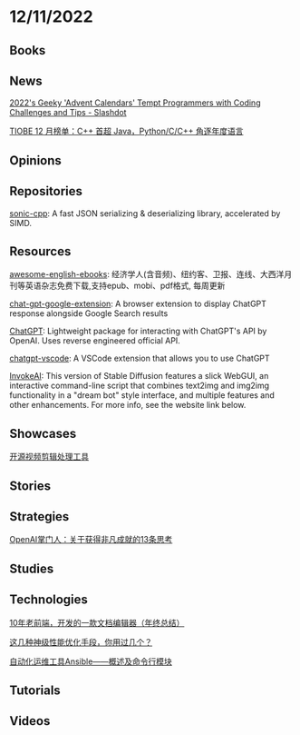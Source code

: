 # 12/11/2022

## Books

## News
[2022's Geeky 'Advent Calendars' Tempt Programmers with Coding Challenges and Tips - Slashdot](https://developers.slashdot.org/story/22/12/05/0629239/2022s-geeky-advent-calendars-tempt-programmers-with-coding-challenges-and-tips)

[TIOBE 12 月榜单：C++ 首超 Java，Python/C/C++ 角逐年度语言](https://www.oschina.net/news/220684/tiobe-index-202212)

## Opinions

## Repositories
[sonic-cpp](https://github.com/bytedance/sonic-cpp): A fast JSON serializing & deserializing library, accelerated by SIMD.

## Resources
[awesome-english-ebooks](https://github.com/hehonghui/awesome-english-ebooks): 经济学人(含音频)、纽约客、卫报、连线、大西洋月刊等英语杂志免费下载,支持epub、mobi、pdf格式, 每周更新

[chat-gpt-google-extension](https://github.com/wong2/chat-gpt-google-extension): A browser extension to display ChatGPT response alongside Google Search results

[ChatGPT](https://github.com/acheong08/ChatGPT): Lightweight package for interacting with ChatGPT's API by OpenAI. Uses reverse engineered official API.

[chatgpt-vscode](https://github.com/mpociot/chatgpt-vscode): A VSCode extension that allows you to use ChatGPT

[InvokeAI](https://github.com/invoke-ai/InvokeAI): This version of Stable Diffusion features a slick WebGUI, an interactive command-line script that combines text2img and img2img functionality in a "dream bot" style interface, and multiple features and other enhancements. For more info, see the website link below.

## Showcases
[开源视频剪辑处理工具](https://www.oschina.net/project/awesome?columnId=37)

## Stories

## Strategies
[OpenAI掌门人：关于获得非凡成就的13条思考](https://mp.weixin.qq.com/s/s3m96WG1n-PX7-p5LgkQsA)

## Studies

## Technologies
[10年老前端，开发的一款文档编辑器（年终总结）](https://juejin.cn/post/7172975010724708389)

[这几种神级性能优化手段，你用过几个？](https://mp.weixin.qq.com/s/3jlATYwE9PNdz0peptZBIg)

[自动化运维工具Ansible——概述及命令行模块](https://juejin.cn/post/7173631447453859876)

## Tutorials

## Videos
